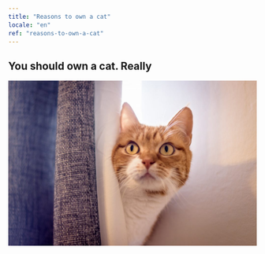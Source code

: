 ```yaml
---
title: "Reasons to own a cat"
locale: "en"
ref: "reasons-to-own-a-cat"
---
```


## You should own a cat. Really

![Behind the curtain](./behind-the-curtain.jpg)
